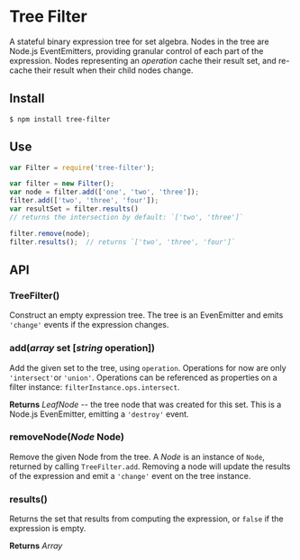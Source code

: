 # Tree Filter #
A stateful binary expression tree for set algebra. Nodes in the tree are Node.js EventEmitters, providing granular control of each part of the expression. Nodes representing an *operation* cache their result set, and re-cache their result when their child nodes change.

## Install

    $ npm install tree-filter

## Use

```js
var Filter = require('tree-filter');

var filter = new Filter();
var node = filter.add(['one', 'two', 'three']);
filter.add(['two', 'three', 'four']);
var resultSet = filter.results()
// returns the intersection by default: `['two', 'three']`

filter.remove(node);
filter.results();  // returns `['two', 'three', 'four']`
```

## API ##
### TreeFilter()
Construct an empty expression tree. The tree is an EvenEmitter and emits `'change'` events if the expression changes.

### add(*array* set [*string* operation])
Add the given set to the tree, using `operation`. Operations for now are only `'intersect'`or `'union'`. Operations can be referenced as properties on a filter instance: `filterInstance.ops.intersect`.

**Returns**
*LeafNode* -- the tree node that was created for this set. This is a Node.js EvenEmitter, emitting a `'destroy'` event.


### removeNode(*Node* Node)
Remove the given Node from the tree. A *Node* is an instance of `Node`, returned by calling `TreeFilter.add`. Removing a node will update the results of the expression and emit a `'change'` event on the tree instance.

### results()
Returns the set that results from computing the expression, or `false` if the expression is empty.

**Returns**
*Array*
